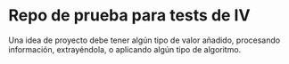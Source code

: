 # Repo de prueba para tests de IV

Una idea de proyecto debe tener algún tipo de valor añadido, procesando información, extrayéndola, o aplicando algún tipo de algoritmo.
